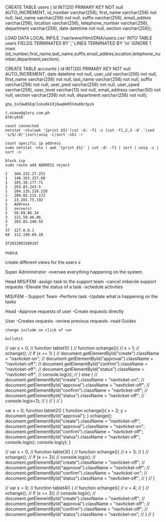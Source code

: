 CREATE TABLE users (
    id INT(20) PRIMARY KEY NOT null AUTO_INCREMENT,
    id_number varchar(256),
    first_name varchar(256) not null,
    last_name varchar(256) not null,
    suffix varchar(256),
    email_addres varchar(256),
    location varchar(256),
    telephone_number varchar(256),
    department varchar(256),
    date datetime not null,
    section varchar(256));

LOAD DATA LOCAL INFILE '/var/www/html/DNA/users.csv'
    INTO TABLE users 
        FIELDS
        TERMINATED BY ',' 
        LINES TERMINATED BY '\n'
        IGNORE 1 rows (id_number,first_name,last_name,suffix,email_addres,location,telephone_number,department,section);

CREATE TABLE accounts (
    id INT(20) PRIMARY KEY NOT null AUTO_INCREMENT,
    date datetime not null,
    user_uid varchar(256) not null,
    first_name varchar(256) not null,
    last_name varchar(256) not null,
    suffix varchar(256) not null,
    user_pwd varchar(256) not null,
    user_cpwd varchar(256),
    user_level varchar(13) not null,
    email_address varchar(50) not null,
    section varchar(256) not null,
    department varchar(256) not null);

    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

    t.ozawa@glory.com.ph
    6l0ry810

    count connected 
    netstat -ntu|awk '{print $5}'|cut -d: -f1 -s |cut -f1,2,3 -d'.'|sed 's/$/.0/'|sort|uniq -c|sort -nk1 -r

    count specific ip address
    sudo netstat -ntu | awk '{print $5}' | cut -d: -f1 | sort | uniq -c | sort -n

    block isp
    sudo route add ADDRESS reject

    1   104.232.27.251
    1   148.163.157.68
    1   185.30.177.71
    1   203.83.243.5
    1   204.135.226.228
    1   209.85.215.172
    1   23.201.75.192
    1   Address
    1   servers)
    2   58.69.86.34
    3   121.50.46.86
    3   203.83.240.55
    7   
    37  127.0.0.1
    68  112.199.69.18

    IF2022081500107

maica

create different views for the users s

Super Administrator
    -oversee everything happening on the system.

Head MIS/FEM
    -assign task to the support team
    -cancel imbecile support requests
    -Elevate the status of a task
    -schedule activities

MIS/FEM - Support Team
    -Perform task
    -Update what is happening on the tasks

Head
    -Approve requests of user
    -Create requests directly

User
    -Creates requests
    -review previous requests
    -read Guides

    change include on click of <a>

    bullshit

// var x = 0;
// function tablet1() {
//   function xchange(){
//       x = 1;
//     xchange();
//     if (x == 1) {
//       document.getElementById("create").className = "navticket-on";
//       document.getElementById("approval").className = "navticket-off";
//       document.getElementById("confirm").className = "navticket-off";
//       document.getElementById("status").className = "navticket-off";
//       console.log(x);
//     } else {
//       document.getElementById("create").className = "navticket-on";
//       document.getElementById("approval").className = "navticket-off";
//       document.getElementById("confirm").className = "navticket-off";
//       document.getElementById("status").className = "navticket-off";
//       console.log(x+1);
//     }
//   }
// }

var x = 0;
function tablet2() {
  function xchange(){
    x = 2;
    y = document.getElementById("approval");
  }
  xchange();
  document.getElementById("create").className = "navticket-off";
  document.getElementById("approval").className = "navticket-on";
  document.getElementById("confirm").className = "navticket-off";
  document.getElementById("status").className = "navticket-off";
  console.log(x);
  console.log(y);
}

// var x = 0;
// function tablet3() {
//   function xchange(){
//     x = 3;
//   }
//   xchange();
//   if (x == 3){
//     console.log(x);
//     document.getElementById("create").className = "navticket-off";
//     document.getElementById("approval").className = "navticket-off";
//     document.getElementById("confirm").className = "navticket-on";
//     document.getElementById("status").className = "navticket-off";
//   }
// }

// var x = 0;
// function tablet4() {
//   function xchange(){
//     x = 4;
//   }
//   xchange();
//   if (x == 3){
//     console.log(x);
//     document.getElementById("create").className = "navticket-off";
//     document.getElementById("approval").className = "navticket-off";
//     document.getElementById("confirm").className = "navticket-off";
//     document.getElementById("status").className = "navticket-on";
//   }
// }
